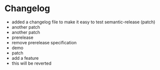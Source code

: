 # Changelog

* added a changelog file to make it easy to test semantic-release (patch)
* another patch
* another patch
* prerelease
* remove prerelease specification
* demo
* patch
* add a feature
* this will be reverted
